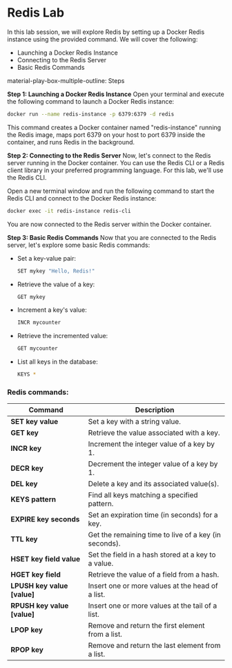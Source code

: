 # Redis Lab

In this lab session, we will explore Redis by setting up a Docker Redis instance using the provided command. We will cover the following:

- Launching a Docker Redis Instance
- Connecting to the Redis Server
- Basic Redis Commands


material-play-box-multiple-outline: Steps

**Step 1: Launching a Docker Redis Instance**
Open your terminal and execute the following command to launch a Docker Redis instance:

```bash
docker run --name redis-instance -p 6379:6379 -d redis
```

This command creates a Docker container named "redis-instance" running the Redis image, maps port 6379 on your host to port 6379 inside the container, and runs Redis in the background.

**Step 2: Connecting to the Redis Server**
Now, let's connect to the Redis server running in the Docker container. You can use the Redis CLI or a Redis client library in your preferred programming language. For this lab, we'll use the Redis CLI.

Open a new terminal window and run the following command to start the Redis CLI and connect to the Docker Redis instance:

```bash
docker exec -it redis-instance redis-cli
```

You are now connected to the Redis server within the Docker container.

**Step 3: Basic Redis Commands**
Now that you are connected to the Redis server, let's explore some basic Redis commands:

- Set a key-value pair:

  ```bash
  SET mykey "Hello, Redis!"
  ```

- Retrieve the value of a key:
  ```bash
  GET mykey
  ```

- Increment a key's value:
  ```bash
  INCR mycounter
  ```

- Retrieve the incremented value:
  ```bash
  GET mycounter
  ```

- List all keys in the database:
  ```bash
  KEYS *
  ```


### Redis commands:

| Command                   | Description                                           |
|---------------------------|-------------------------------------------------------|
| **SET key value**         | Set a key with a string value.                       |
| **GET key**               | Retrieve the value associated with a key.            |
| **INCR key**              | Increment the integer value of a key by 1.          |
| **DECR key**              | Decrement the integer value of a key by 1.          |
| **DEL key**               | Delete a key and its associated value(s).            |
| **KEYS pattern**          | Find all keys matching a specified pattern.          |
| **EXPIRE key seconds**    | Set an expiration time (in seconds) for a key.       |
| **TTL key**               | Get the remaining time to live of a key (in seconds).|
| **HSET key field value**  | Set the field in a hash stored at a key to a value.  |
| **HGET key field**        | Retrieve the value of a field from a hash.           |
| **LPUSH key value [value]** | Insert one or more values at the head of a list.  |
| **RPUSH key value [value]** | Insert one or more values at the tail of a list.  |
| **LPOP key**              | Remove and return the first element from a list.     |
| **RPOP key**              | Remove and return the last element from a list.      |

